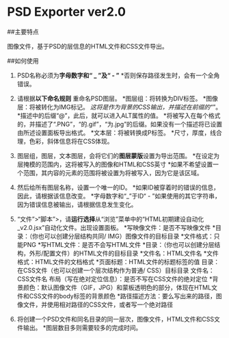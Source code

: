 # PSD Exporter ver2.0

##主要特点

图像文件，基于PSD的层信息的HTML文件和CSS文件导出。

##如何使用

1. PSD名称必须为**字母数字和“ _ ”及“ - ”**
*否则保存路径发生时，会有一个全角错误。

2. 请根据**以下命名规则** 重命名PSD图层。
*图层组：将转换为DIV标签。
*图像层：将被转化为IMG标记。
*这将是作为背景的​​CSS输出，并描述在前缀的“*”。
*描述中的后缀“@”，此后，就可以进入ALT属性的值。
*将被写入在每个格式的，并描述了“.PNG”，“的.gif”，“为.jpg”的后缀。如果没有一个描述将已设置由所述设置面板导出格式。
*文本层：将被转换成P标签。
*尺寸，厚度，线合理，色彩，斜体信息将在CSS体现。

3. 图层组，图层，文本图层，会将它们的**图层蒙版**设置为导出范围。
*在设定为层掩模的范围内，这将被写入的图像和HTML和CSS英寸
*如果不希望设置一个范围，其内容的元素的范围将被设置为将被写入，因为它是该区域。

4. 然后给所有图层名称，设置一个唯一的ID。
*如果ID被穿着时的错误的信息，因此，请根据该信息改变。
*字母数字和“_”于ID“ - ”如果使用的其它字符串，因为错误信息被输出，请根据信息发生变化。
 
5. “文件”>“脚本”>，请**运行选择**从“浏览”菜单中的“HTML初期建设自动化_v2.0.jsx”自动化文件。出现设置面板。
*写映像文件：是否不写映像文件
*目录：（你也可以创建分层结构共同/ IMG）图像文件的目标目录
*文件格式：只能PNG
*写HTML文件：是否不会写HTML文件
*目录：（你也可以创建分层结构，外形/配置文件）的HTML文件的目标目录
*文件名：HTML文件名
*文件格式：HTML文件的文档格式
*页面标题：HTML文件的标题标签的值
目录：在CSS文件（也可以创建一个层次结构作为普通/ CSS）目标目录
文件名：CSS文件名
布局（写在绝对定位信息）：是否不写在CSS文件的绝对定位
*背景颜色：默认图像文件（GIF，JPG）和蒙板透明色的部分，体现在HTML文件和CSS文件的body标签的背景颜色
*路径描述方法：要么写出来的路径，图像文件，并使用相对路径的CSS文件，或者写一个绝对路径

6. 将创建一个PSD文件和同名目录的同一层次，图像文件，HTML文件和CSS文件输出。
*图层数目多则需要较多的完成时间。